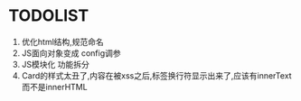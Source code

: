 # TODOLIST
1. 优化html结构,规范命名
2. JS面向对象变成 config调参
3. JS模块化 功能拆分
4. Card的样式太丑了,内容在被xss之后,标签换行符显示出来了,应该有innerText而不是innerHTML

